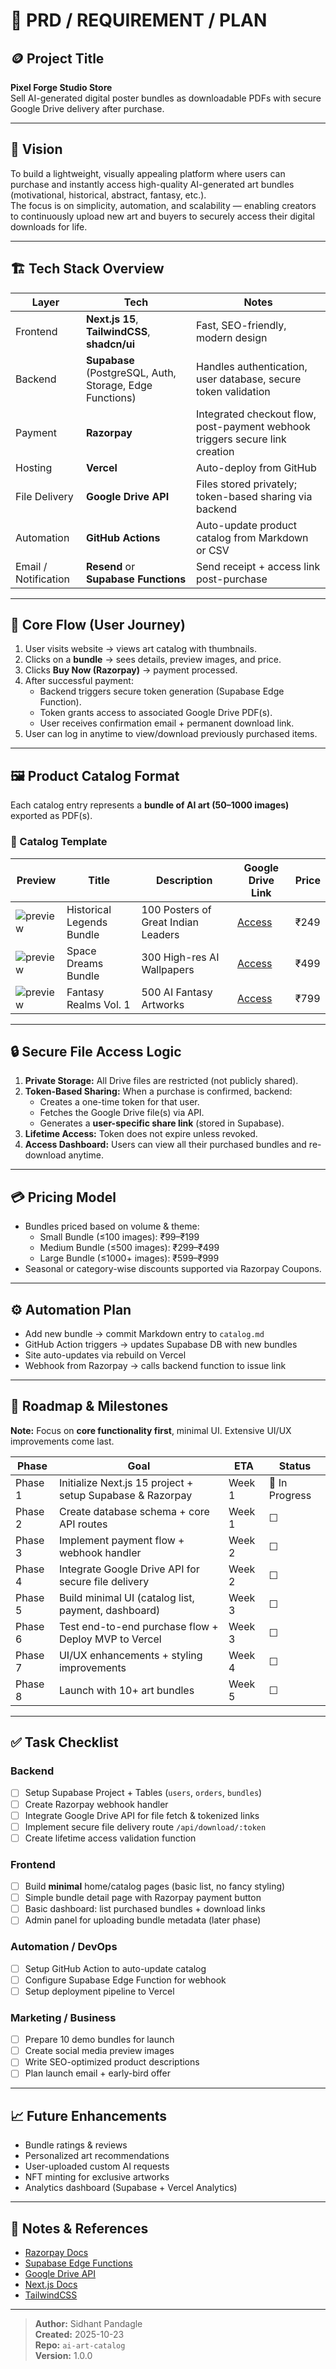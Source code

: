 # 🧾 PRD / REQUIREMENT / PLAN

## 🪙 Project Title
**Pixel Forge Studio Store**  
Sell AI-generated digital poster bundles as downloadable PDFs with secure Google Drive delivery after purchase.

---

## 🎯 Vision
To build a lightweight, visually appealing platform where users can purchase and instantly access high-quality AI-generated art bundles (motivational, historical, abstract, fantasy, etc.).  
The focus is on simplicity, automation, and scalability — enabling creators to continuously upload new art and buyers to securely access their digital downloads for life.

---

## 🏗️ Tech Stack Overview

| Layer | Tech | Notes |
|-------|------|-------|
| Frontend | **Next.js 15**, **TailwindCSS**, **shadcn/ui** | Fast, SEO-friendly, modern design |
| Backend | **Supabase** (PostgreSQL, Auth, Storage, Edge Functions) | Handles authentication, user database, secure token validation |
| Payment | **Razorpay** | Integrated checkout flow, post-payment webhook triggers secure link creation |
| Hosting | **Vercel** | Auto-deploy from GitHub |
| File Delivery | **Google Drive API** | Files stored privately; token-based sharing via backend |
| Automation | **GitHub Actions** | Auto-update product catalog from Markdown or CSV |
| Email / Notification | **Resend** or **Supabase Functions** | Send receipt + access link post-purchase |

---

## 🧠 Core Flow (User Journey)

1. User visits website → views art catalog with thumbnails.  
2. Clicks on a **bundle** → sees details, preview images, and price.  
3. Clicks **Buy Now (Razorpay)** → payment processed.  
4. After successful payment:  
   - Backend triggers secure token generation (Supabase Edge Function).  
   - Token grants access to associated Google Drive PDF(s).  
   - User receives confirmation email + permanent download link.  
5. User can log in anytime to view/download previously purchased items.

---

## 🖼️ Product Catalog Format

Each catalog entry represents a **bundle of AI art (50–1000 images)** exported as PDF(s).

### 🎨 Catalog Template
| Preview | Title | Description | Google Drive Link | Price |
|----------|--------|--------------|------------------|--------|
| ![preview](preview-url) | Historical Legends Bundle | 100 Posters of Great Indian Leaders | [Access](https://drive.google.com/...) | ₹249 |
| ![preview](preview-url) | Space Dreams Bundle | 300 High-res AI Wallpapers | [Access](https://drive.google.com/...) | ₹499 |
| ![preview](preview-url) | Fantasy Realms Vol. 1 | 500 AI Fantasy Artworks | [Access](https://drive.google.com/...) | ₹799 |

---

## 🔒 Secure File Access Logic

1. **Private Storage:** All Drive files are restricted (not publicly shared).  
2. **Token-Based Sharing:** When a purchase is confirmed, backend:
   - Creates a one-time token for that user.  
   - Fetches the Google Drive file(s) via API.  
   - Generates a **user-specific share link** (stored in Supabase).  
3. **Lifetime Access:** Token does not expire unless revoked.  
4. **Access Dashboard:** Users can view all their purchased bundles and re-download anytime.

---

## 💳 Pricing Model

- Bundles priced based on volume & theme:
  - Small Bundle (≤100 images): ₹99–₹199  
  - Medium Bundle (≤500 images): ₹299–₹499  
  - Large Bundle (≤1000+ images): ₹599–₹999  
- Seasonal or category-wise discounts supported via Razorpay Coupons.

---

## ⚙️ Automation Plan

- Add new bundle → commit Markdown entry to `catalog.md`  
- GitHub Action triggers → updates Supabase DB with new bundles  
- Site auto-updates via rebuild on Vercel  
- Webhook from Razorpay → calls backend function to issue link  

---

## 📅 Roadmap & Milestones

**Note:** Focus on **core functionality first**, minimal UI. Extensive UI/UX improvements come last.

| Phase | Goal | ETA | Status |
|-------|------|-----|--------|
| Phase 1 | Initialize Next.js 15 project + setup Supabase & Razorpay | Week 1 | 🔄 In Progress |
| Phase 2 | Create database schema + core API routes | Week 1 | ☐ |
| Phase 3 | Implement payment flow + webhook handler | Week 2 | ☐ |
| Phase 4 | Integrate Google Drive API for secure file delivery | Week 2 | ☐ |
| Phase 5 | Build minimal UI (catalog list, payment, dashboard) | Week 3 | ☐ |
| Phase 6 | Test end-to-end purchase flow + Deploy MVP to Vercel | Week 3 | ☐ |
| Phase 7 | UI/UX enhancements + styling improvements | Week 4 | ☐ |
| Phase 8 | Launch with 10+ art bundles | Week 5 | ☐ |

---

## ✅ Task Checklist

### Backend
- [ ] Setup Supabase Project + Tables (`users`, `orders`, `bundles`)
- [ ] Create Razorpay webhook handler
- [ ] Integrate Google Drive API for file fetch & tokenized links
- [ ] Implement secure file delivery route `/api/download/:token`
- [ ] Create lifetime access validation function

### Frontend
- [ ] Build **minimal** home/catalog pages (basic list, no fancy styling)
- [ ] Simple bundle detail page with Razorpay payment button
- [ ] Basic dashboard: list purchased bundles + download links
- [ ] Admin panel for uploading bundle metadata (later phase)

### Automation / DevOps
- [ ] Setup GitHub Action to auto-update catalog
- [ ] Configure Supabase Edge Function for webhook
- [ ] Setup deployment pipeline to Vercel

### Marketing / Business
- [ ] Prepare 10 demo bundles for launch
- [ ] Create social media preview images
- [ ] Write SEO-optimized product descriptions
- [ ] Plan launch email + early-bird offer

---

## 📈 Future Enhancements
- Bundle ratings & reviews  
- Personalized art recommendations  
- User-uploaded custom AI requests  
- NFT minting for exclusive artworks  
- Analytics dashboard (Supabase + Vercel Analytics)

---

## 📎 Notes & References
- [Razorpay Docs](https://razorpay.com/docs/payments/payment-gateway/web-integration/standard/build-integration/)  
- [Supabase Edge Functions](https://supabase.com/docs/guides/functions)  
- [Google Drive API](https://developers.google.com/drive/api/v3/reference)  
- [Next.js Docs](https://nextjs.org/docs)  
- [TailwindCSS](https://tailwindcss.com/docs)  

---

> **Author:** Sidhant Pandagle  
> **Created:** 2025-10-23  
> **Repo:** `ai-art-catalog`  
> **Version:** 1.0.0
